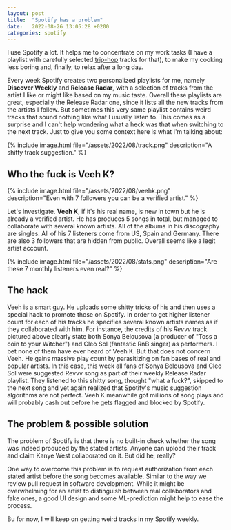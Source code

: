 ```yaml
---
layout: post
title:  "Spotify has a problem"
date:   2022-08-26 13:05:28 +0200
categories: spotify
---
```


I use Spotify a lot. It helps me to concentrate on my work tasks (I have a playlist with carefully selected [trip-hop][trip-hop-playlist] tracks for that), to make my cooking less boring and, finally, to relax after a long day. 

Every week Spotify creates two personalized playlists for me, namely **Discover Weekly** and **Release Radar**, with a selection of tracks from the artist I like or might like based on my music taste. Overall these playlists are great, especially the Release Radar one, since it lists all the new tracks from the artists I follow. But sometimes this very same playlist contains weird tracks that sound nothing like what I usually listen to. This comes as a surprise and I can't help wondering what a heck was that when switching to the next track. Just to give you some context here is what I'm talking about:

<!-- ![A screenshot showing a weird track in Spotify playlist](/assets/2022/08/revvv.png 'A shitty track suggestion') -->

{% include image.html file="/assets/2022/08/track.png" description="A shitty track suggestion." %}

## Who the fuck is Veeh K?

{% include image.html file="/assets/2022/08/veehk.png" description="Even with 7 followers you can be a verified artist." %}

Let's investigate. **Veeh K**, if it's his real name, is new in town but he is already a verified artist. He has produces 5 songs in total, but managed to collaborate with several known artists. All of the albums in his discography are singles. 
All of his 7 listeners come from US, Spain and Germany. There are also 3 followers that are hidden from public.
Overall seems like a legit artist account.

{% include image.html file="/assets/2022/08/stats.png" description="Are these 7 monthly listeners even real?" %}

## The hack

Veeh is a smart guy. He uploads some shitty tricks of his and then uses a special hack to promote those on Spotify. In order to get higher listener count for each of his tracks he specifies several known artists names as if they collaborated with him. For instance, the credits of his *Revvv* track pictured above clearly state both Sonya Belousova (a producer of "Toss a coin to your Witcher") and Cleo Sol (fantastic RnB singer) as performers. I bet none of them have ever heard of Veeh K. But that does not concern Veeh. He gains massive play count by parasitizing on fan bases of real and popular artists. In this case, this week all fans of Sonya Belousova and Cleo Sol were suggested Revvv song as part of their weekly Release Radar playlist. They listened to this shitty song, thought "what a fuck?", skipped to the next song and yet again realized that Spotify's music suggestion algorithms are not perfect. Veeh K meanwhile got millions of song plays and will probably cash out before he gets flagged and blocked by Spotify. 

## The problem & possible solution

The problem of Spotify is that there is no built-in check whether the song was indeed produced by the stated artists. Anyone can upload their track and claim Kanye West collaborated on it. But did he, really?

One way to overcome this problem is to request authorization from each stated artist before the song becomes available. Similar to the way we review pull request in software development. While it might be overwhelming for an artist to distinguish between real collaborators and fake ones, a good UI design and some ML-prediction might help to ease the process. 

Bu for now, I will keep on getting weird tracks in my Spotify weekly. 

[trip-hop-playlist]: https://open.spotify.com/playlist/0Y2LEBRex7KvbeuoEtyqSW?si=5ec169f4de1d44cf
